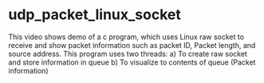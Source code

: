 udp_packet_linux_socket
=======================

This video shows demo of a c program, which uses Linux raw socket to receive and show packet information such as packet ID, Packet length, and source address.  This program uses two threads: a) To create raw socket and store information in queue b) To visualize to contents of queue (Packet information)
